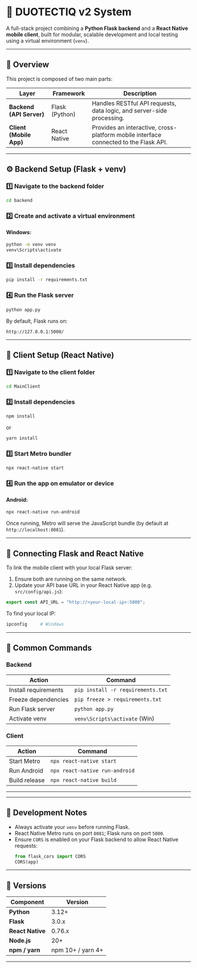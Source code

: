 # 🧠 DUOTECTIQ v2 System

A full-stack project combining a **Python Flask backend** and a **React Native mobile client**, built for modular, scalable development and local testing using a virtual environment (`venv`).

---

## 🚀 Overview

This project is composed of two main parts:

| Layer | Framework | Description |
|--------|-------------|-------------|
| **Backend (API Server)** | Flask (Python) | Handles RESTful API requests, data logic, and server-side processing. |
| **Client (Mobile App)** | React Native | Provides an interactive, cross-platform mobile interface connected to the Flask API. |
---

## ⚙️ Backend Setup (Flask + venv)

### 1️⃣ Navigate to the backend folder
```bash
cd backend
```

### 2️⃣ Create and activate a virtual environment

#### Windows:
```bash
python -m venv venv
venv\Scripts\activate
```

### 3️⃣ Install dependencies
```bash
pip install -r requirements.txt
```

### 4️⃣ Run the Flask server
```bash
python app.py
```

By default, Flask runs on:
```
http://127.0.0.1:5000/
```

---

## 📱 Client Setup (React Native)

### 1️⃣ Navigate to the client folder
```bash
cd MainClient
```

### 2️⃣ Install dependencies
```bash
npm install
```
or
```bash
yarn install
```

### 3️⃣ Start Metro bundler
```bash
npx react-native start
```

### 4️⃣ Run the app on emulator or device

#### Android:
```bash
npx react-native run-android
```

Once running, Metro will serve the JavaScript bundle (by default at `http://localhost:8081`).

---

## 🔗 Connecting Flask and React Native

To link the mobile client with your local Flask server:

1. Ensure both are running on the same network.
2. Update your API base URL in your React Native app (e.g. `src/config/api.js`):

```js
export const API_URL = "http://<your-local-ip>:5000";
```

To find your local IP:
```bash
ipconfig     # Windows
```

---

## 🧰 Common Commands

### Backend
| Action | Command |
|--------|----------|
| Install requirements | `pip install -r requirements.txt` |
| Freeze dependencies | `pip freeze > requirements.txt` |
| Run Flask server | `python app.py` |
| Activate venv | `venv\Scripts\activate` (Win) |

### Client
| Action | Command |
|--------|----------|
| Start Metro | `npx react-native start` |
| Run Android | `npx react-native run-android` |
| Build release | `npx react-native build` |

---
---

## 🧪 Development Notes

- Always activate your `venv` before running Flask.
- React Native Metro runs on port `8081`; Flask runs on port `5000`.
- Ensure `CORS` is enabled on your Flask backend to allow React Native requests:
  ```python
  from flask_cors import CORS
  CORS(app)
  ```

---

## 🧩 Versions

| Component | Version |
|------------|----------|
| **Python** | 3.12+ |
| **Flask** | 3.0.x |
| **React Native** | 0.76.x |
| **Node.js** | 20+ |
| **npm / yarn** | npm 10+ / yarn 4+ |

---
